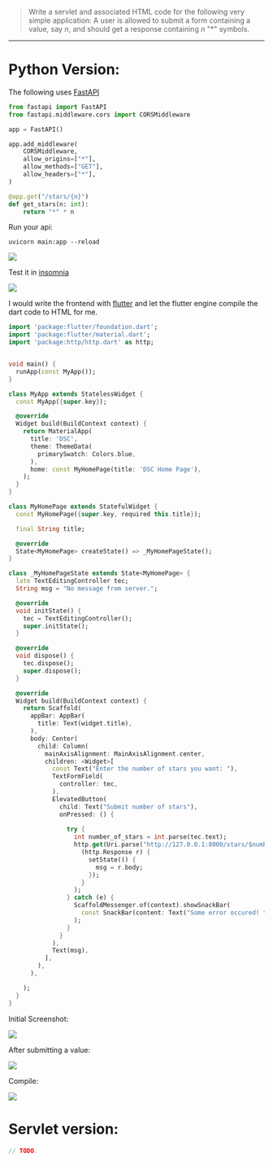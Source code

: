 > Write a servlet and associated HTML code for the following very simple 
> application: A user is allowed to submit a form containing a value, say
> $n$, and should get a response containing $n$ "*" symbols. 

--------------------------------

# Python Version: 

The following uses [FastAPI](https://fastapi.tiangolo.com/)

```python
from fastapi import FastAPI
from fastapi.middleware.cors import CORSMiddleware

app = FastAPI()

app.add_middleware(
    CORSMiddleware,
    allow_origins=["*"],
    allow_methods=["GET"],
    allow_headers=["*"],
)

@app.get("/stars/{n}")
def get_stars(n: int): 
    return "*" * n
```

Run your api: 

```
uvicorn main:app --reload
```

<img src="../running_your_server.png"/>

Test it in [insomnia](https://insomnia.rest/)

<img src="../thousand_stars.png"/>

I would write the frontend with [flutter](https://flutter.dev/) and let the flutter engine 
compile the dart code to HTML for me.

```dart
import 'package:flutter/foundation.dart';
import 'package:flutter/material.dart';
import 'package:http/http.dart' as http;


void main() {
  runApp(const MyApp());
}

class MyApp extends StatelessWidget {
  const MyApp({super.key});

  @override
  Widget build(BuildContext context) {
    return MaterialApp(
      title: 'DSC',
      theme: ThemeData(
        primarySwatch: Colors.blue,
      ),
      home: const MyHomePage(title: 'DSC Home Page'),
    );
  }
}

class MyHomePage extends StatefulWidget {
  const MyHomePage({super.key, required this.title});

  final String title;

  @override
  State<MyHomePage> createState() => _MyHomePageState();
}

class _MyHomePageState extends State<MyHomePage> {
  late TextEditingController tec;
  String msg = "No message from server.";

  @override
  void initState() {
    tec = TextEditingController();
    super.initState();
  }

  @override
  void dispose() {
    tec.dispose();
    super.dispose();
  }

  @override
  Widget build(BuildContext context) {
    return Scaffold(
      appBar: AppBar(
        title: Text(widget.title),
      ),
      body: Center(
        child: Column(
          mainAxisAlignment: MainAxisAlignment.center,
          children: <Widget>[
            const Text("Enter the number of stars you want: "),
            TextFormField(
              controller: tec, 
            ), 
            ElevatedButton(
              child: Text("Submit number of stars"), 
              onPressed: () { 
                
                try { 
                  int number_of_stars = int.parse(tec.text);
                  http.get(Uri.parse("http://127.0.0.1:8000/stars/$number_of_stars")).then(
                    (http.Response r) { 
                      setState(() {
                        msg = r.body;
                      });
                    }
                  );
                } catch (e) { 
                  ScaffoldMessenger.of(context).showSnackBar(
                    const SnackBar(content: Text("Some error occured! that is all we know."))
                  );
                }
              }
            ), 
            Text(msg),
          ],
        ),
      ),

    );
  }
}
```

Initial Screenshot: 

<img src="../9.13_inital.png">

After submitting a value: 

<img src="../9.13_final.png">


Compile: 

<img src="../9.13_compile.png">

# Servlet version: 

```java
// TODO. 
```

